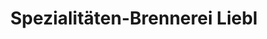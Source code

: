 ---
title: "Spezialitäten-Brennerei Liebl"
url: /bad-koetzting/spezialitaeten-brennerei-liebl/
shop: Spirituosen
---